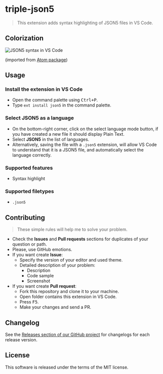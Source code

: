 # triple-json5

> This extension adds syntax highlighting of JSON5 files in VS Code.

## Colorization

![JSON5 syntax in VS Code](https://cloud.githubusercontent.com/assets/7034281/19013821/e8150e9a-87e4-11e6-9127-e9ec7c989c86.png)

(imported from [Atom package](https://github.com/wiredmax/language-json5))

## Usage

### Install the extension in VS Code

  * Open the command palette using <kbd>Ctrl+P</kbd>.
  * Type `ext install json5` in the command palette.

### Select **JSON5** as a language

  * On the bottom-right corner, click on the select language mode button, if you have created a new file it should display Plain Text.
  * Select **JSON5** in the list of languages.
  * Alternatively, saving the file with a `.json5` extension, will allow VS Code to understand that it is a JSON5 file, and automatically select the language correctly.

### Supported features

  * Syntax highlight

### Supported filetypes

  * `.json5`

## Contributing

> These simple rules will help me to solve your problem.

  * Check the **Issues** and **Pull requests** sections for duplicates of your question or path.
  * Please, use GitHub emotions.
  * If you want create **Issue**:
    * Specify the version of your editor and used theme.
    * Detailed description of your problem:
      * Description
      * Code sample
      * Screenshot
  * If you want create **Pull request**:
    * Fork this repository and clone it to your machine.
    * Open folder contains this extension in VS Code.
    * Press <kbd>F5</kbd>.
    * Make your changes and send a PR.

## Changelog

See the [Releases section of our GitHub project](https://github.com/mrmlnc/vscode-json5/releases) for changelogs for each release version.

## License

This software is released under the terms of the MIT license.
